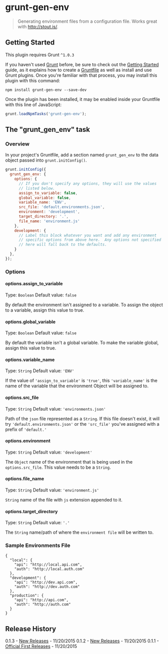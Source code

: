 # grunt-gen-env

> Generating environment files from a configuration file.  Works great with http://stout.is/.

## Getting Started
This plugin requires Grunt `^1.0.3`

If you haven't used [Grunt](http://gruntjs.com/) before, be sure to check out the [Getting Started](http://gruntjs.com/getting-started) guide, as it explains how to create a [Gruntfile](http://gruntjs.com/sample-gruntfile) as well as install and use Grunt plugins. Once you're familiar with that process, you may install this plugin with this command:

```shell
npm install grunt-gen-env --save-dev
```

Once the plugin has been installed, it may be enabled inside your Gruntfile with this line of JavaScript:

```js
grunt.loadNpmTasks('grunt-gen-env');
```

## The "grunt_gen_env" task

### Overview
In your project's Gruntfile, add a section named `grunt_gen_env` to the data object passed into `grunt.initConfig()`.

```js
grunt.initConfig({
  grunt_gen_env: {
    options: {
      // If you don't specify any options, they will use the values
      // listed below.
      assign_to_variable: false,
      global_variable: false,
      variable_name: 'ENV',
      src_file: 'default.environments.json',
      environment: 'development',
      target_directory: '.',
      file_name: 'environment.js'
    },
    development: {
      // Label this block whatever you want and add any environment
      // specific options from above here.  Any options not specified
      // here will fall back to the defaults.
    }
  },
});
```

### Options

#### options.assign_to_variable
Type: `Boolean`
Default value: `false`

By default the environment isn't assigned to a variable. To assign the object to a variable, assign this value to true.

#### options.global_variable
Type: `Boolean`
Default value: `false`

By default the variable isn't a global variable. To make the variable global, assign this value to true.

#### options.variable_name
Type: `String`
Default value: `'ENV'`

If the value of `'assign_to_variable'` is `'true'`, this `'variable_name'` is the name of the variable that the environment Object will be assigned to.

#### options.src_file
Type: `String`
Default value: `'environments.json'`

Path of the `json` file represented as a `String`. If this file doesn't exist, it will try `'default.environments.json'` or the `'src_file'` you've assigned with a prefix of `'default.'`

#### options.environment
Type: `String`
Default value: `'development'`

The `Object` name of the environment that is being used in the `options.src_file`.  This value needs to be a `String`.

#### options.file_name
Type: `String`
Default value: `'environment.js'`

`String` name of the file with `js` extension appended to it.

#### options.target_directory
Type: `String`
Default value: `'.'`

The `String` name/path of where the `environment file` will be written to.


### Sample Environments File

```
{
  "local": {
    "api": "http://local.api.com",
    "auth": "http://local.auth.com"
  },
  "development": {
    "api": "http://dev.api.com",
    "auth": "http://dev.auth.com"
  },
  "production": {
    "api": "http://api.com",
    "auth": "http://auth.com"
  }
}
```

## Release History
0.1.3 - [New Releases](https://github.com/sorenson/grunt-gen-env/releases/tag/0.1.3) - 11/20/2015
0.1.2 - [New Releases](https://github.com/sorenson/grunt-gen-env/releases/tag/0.1.2) - 11/20/2015
0.1.1 - [Official First Releases](https://github.com/sorenson/grunt-gen-env/releases/tag/0.1.1) - 11/20/2015
